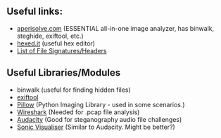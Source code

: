 ## Useful links:
- [aperisolve.com](aperisolve.com) (ESSENTIAL all-in-one image analyzer, has binwalk, steghide, exiftool, etc.)
- [hexed.it](hexed.it) (useful hex editor)
- [List of File Signatures/Headers](https://en.wikipedia.org/wiki/List_of_file_signatures)

## Useful Libraries/Modules
- binwalk (useful for finding hidden files)
- [exiftool](https://docs.bitnami.com/aws/apps/resourcespace/configuration/install-exiftool/)
- [Pillow](https://pypi.org/project/pillow/) (Python Imaging Library - used in some scenarios.)
- [Wireshark](https://www.wireshark.org/download.html) (Needed for .pcap file analysis)
- [Audacity](https://www.audacityteam.org/download/) (Good for steganography audio file challenges)
- [Sonic Visualiser](https://www.sonicvisualiser.org/download.html) (Similar to Audacity. Might be better?)
  
